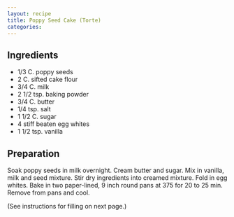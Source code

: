 ```yaml
---
layout: recipe
title: Poppy Seed Cake (Torte)
categories:
---
```


## Ingredients

- 1/3 C. poppy seeds
- 2 C. sifted cake flour
- 3/4 C. milk
- 2 1/2 tsp. baking powder
- 3/4 C. butter
- 1/4 tsp. salt
- 1 1/2 C. sugar
- 4 stiff beaten egg whites
- 1 1/2 tsp. vanilla

## Preparation

Soak poppy seeds in milk overnight. Cream butter and sugar.  Mix in vanilla, milk and seed mixture.  Stir dry ingredients into creamed mixture.  Fold in egg whites.  Bake in two paper-lined, 9 inch round pans at 375 for 20 to 25 min.  Remove from pans and cool.  (See instructions for filling on next page.)